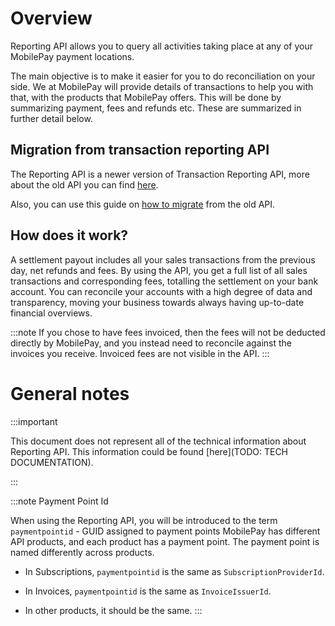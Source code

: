 # Overview

Reporting API allows you to query all activities taking place at any of your MobilePay payment locations.

The main objective is to make it easier for you to do reconciliation on your side. We at MobilePay will provide details of transactions to help you with that, with the products that MobilePay offers. This will be done by summarizing payment, fees and refunds etc. These are summarized in further detail below.


## Migration from transaction reporting API

The Reporting API is a newer version of Transaction Reporting API, more about the old API you can find [here](https://mobilepaydev.github.io/MobilePay-TransactionReporting-API/).

Also, you can use this guide on [how to migrate](../guides/reporting/how-to-migrate) from the old API.

## How does it work?

A settlement payout includes all your sales transactions from the previous day, net refunds and fees.
By using the API, you get a full list of all sales transactions and corresponding fees, totalling the settlement on your bank account.
You can reconcile your accounts with a high degree of data and transparency, moving your business towards always having up-to-date financial overviews.

:::note
If you chose to have fees invoiced, then the fees will not be deducted directly by MobilePay, and you instead need to reconcile against the invoices you receive.
Invoiced fees are not visible in the API.
:::

# General notes

:::important

This document does not represent all of the technical information about Reporting API.
This information could be found [here](TODO: TECH DOCUMENTATION).

:::

:::note Payment Point Id

When using the Reporting API, you will be introduced to the term `paymentpointid` - GUID assigned to payment points MobilePay has different API products,
and each product has a payment point. The payment point is named differently across products.

- In Subscriptions, `paymentpointid` is the same as `SubscriptionProviderId`.

- In Invoices, `paymentpointid` is the same as `InvoiceIssuerId`.

- In other products, it should be the same.
:::